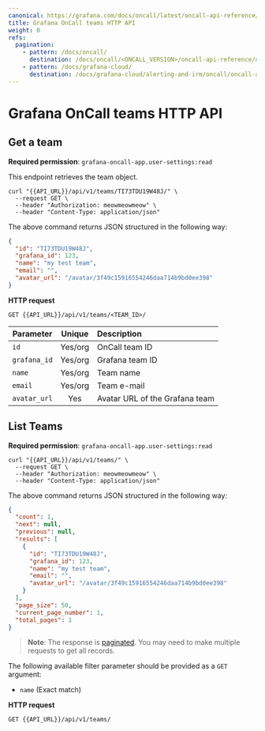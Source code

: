 ```yaml
---
canonical: https://grafana.com/docs/oncall/latest/oncall-api-reference/teams/
title: Grafana OnCall teams HTTP API
weight: 0
refs:
  pagination:
    - pattern: /docs/oncall/
      destination: /docs/oncall/<ONCALL_VERSION>/oncall-api-reference/#pagination
    - pattern: /docs/grafana-cloud/
      destination: /docs/grafana-cloud/alerting-and-irm/oncall/oncall-api-reference/#pagination
---
```


# Grafana OnCall teams HTTP API

## Get a team

**Required permission**: `grafana-oncall-app.user-settings:read`

This endpoint retrieves the team object.

```shell
curl "{{API_URL}}/api/v1/teams/TI73TDU19W48J/" \
  --request GET \
  --header "Authorization: meowmeowmeow" \
  --header "Content-Type: application/json"
````

The above command returns JSON structured in the following way:

```json
{
  "id": "TI73TDU19W48J",
  "grafana_id": 123,
  "name": "my test team",
  "email": "",
  "avatar_url": "/avatar/3f49c15916554246daa714b9bd0ee398"
}
```

**HTTP request**

`GET {{API_URL}}/api/v1/teams/<TEAM_ID>/`

| Parameter         | Unique  | Description                    |
| ----------------- | :-----: | :----------------------------- |
| `id`              | Yes/org | OnCall team ID                 |
| `grafana_id`      | Yes/org | Grafana team ID                |
| `name`            | Yes/org | Team name                      |
| `email`           | Yes/org | Team e-mail                    |
| `avatar_url`      | Yes     | Avatar URL of the Grafana team |

## List Teams

**Required permission**: `grafana-oncall-app.user-settings:read`

```shell
curl "{{API_URL}}/api/v1/teams/" \
  --request GET \
  --header "Authorization: meowmeowmeow" \
  --header "Content-Type: application/json"
```

The above command returns JSON structured in the following way:

```json
{
  "count": 1,
  "next": null,
  "previous": null,
  "results": [
    {
      "id": "TI73TDU19W48J",
      "grafana_id": 123,
      "name": "my test team",
      "email": "",
      "avatar_url": "/avatar/3f49c15916554246daa714b9bd0ee398"
    }
  ],
  "page_size": 50,
  "current_page_number": 1,
  "total_pages": 1
}
```

> **Note**: The response is [paginated](ref:pagination). You may need to make multiple requests to get all records.

The following available filter parameter should be provided as a `GET` argument:

- `name` (Exact match)

**HTTP request**

`GET {{API_URL}}/api/v1/teams/`

